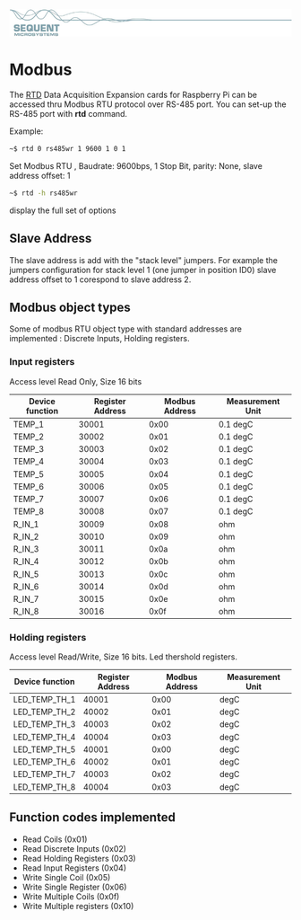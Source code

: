 [![rtd-rpi](readmeres/sequent.jpg)](https://sequentmicrosystems.com)

# Modbus

The [RTD](https://sequentmicrosystems.com/product/raspberry-pi-building-automation/) Data Acquisition Expansion cards for Raspberry Pi can be accessed thru Modbus RTU protocol over RS-485 port.
You can set-up the RS-485 port with **rtd** command.

Example:
```bash
~$ rtd 0 rs485wr 1 9600 1 0 1
```
Set Modbus RTU , Baudrate: 9600bps, 1 Stop Bit,  parity: None, slave address offset: 1
```bash
~$ rtd -h rs485wr
```
display the full set of options

## Slave Address
The slave address is add with the "stack level" jumpers. For example the jumpers configuration for stack level 1  (one jumper in position ID0) slave address offset to 1 corespond to slave address 2.

## Modbus object types
Some of modbus RTU object type with standard addresses are implemented : Discrete Inputs, Holding registers.

### Input registers

Access level Read Only, Size 16 bits

| Device function | Register Address | Modbus Address | Measurement Unit |
| --- | --- | --- | --- |
| TEMP_1 | 30001 | 0x00 | 0.1 degC |
| TEMP_2 | 30002 | 0x01 | 0.1 degC |
| TEMP_3 | 30003 | 0x02 | 0.1 degC |
| TEMP_4 | 30004 | 0x03 | 0.1 degC |
| TEMP_5 | 30005 | 0x04 | 0.1 degC |
| TEMP_6 | 30006 | 0x05 | 0.1 degC |
| TEMP_7 | 30007 | 0x06 | 0.1 degC |
| TEMP_8 | 30008 | 0x07 | 0.1 degC |
| R_IN_1 | 30009 | 0x08 | ohm |
| R_IN_2 | 30010 | 0x09 | ohm |
| R_IN_3 | 30011 | 0x0a | ohm |
| R_IN_4 | 30012 | 0x0b | ohm |
| R_IN_5 | 30013 | 0x0c | ohm |
| R_IN_6 | 30014 | 0x0d | ohm |
| R_IN_7 | 30015 | 0x0e | ohm |
| R_IN_8 | 30016 | 0x0f | ohm |


### Holding registers

Access level Read/Write, Size 16 bits. Led thershold registers.

| Device function | Register Address | Modbus Address | Measurement Unit |
| --- | --- | --- | --- |
| LED_TEMP_TH_1 | 40001 | 0x00 | degC |
| LED_TEMP_TH_2 | 40002 | 0x01 | degC |
| LED_TEMP_TH_3 | 40003 | 0x02 | degC |
| LED_TEMP_TH_4 | 40004 | 0x03 | degC |
| LED_TEMP_TH_5 | 40001 | 0x00 | degC |
| LED_TEMP_TH_6 | 40002 | 0x01 | degC |
| LED_TEMP_TH_7 | 40003 | 0x02 | degC |
| LED_TEMP_TH_8 | 40004 | 0x03 | degC |



## Function codes implemented

* Read Coils (0x01)
* Read Discrete Inputs (0x02)
* Read Holding Registers (0x03)
* Read Input Registers (0x04)
* Write Single Coil (0x05)
* Write Single Register (0x06)
* Write Multiple Coils (0x0f)
* Write Multiple registers (0x10)
